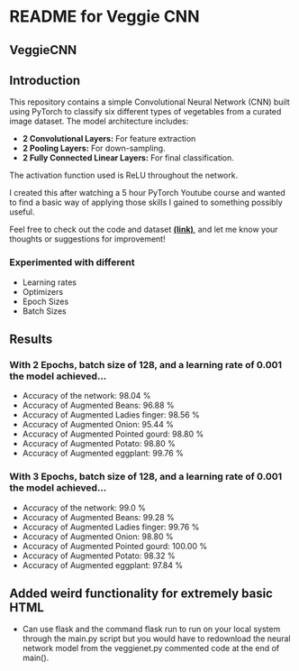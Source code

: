 # **README for Veggie CNN**
## **VeggieCNN**
## Introduction
This repository contains a simple Convolutional Neural Network (CNN) built using PyTorch to classify six different types of vegetables from a curated image dataset. The model architecture includes:
+ **2 Convolutional Layers:** For feature extraction
+ **2 Pooling Layers:** For down-sampling.
+ **2 Fully Connected Linear Layers:** For final classification.
  
The activation function used is ReLU throughout the network.

I created this after watching a 5 hour PyTorch Youtube course and wanted to find a basic way of applying those skills I gained to something possibly useful. 

Feel free to check out the code and dataset **[(link)](https://www.kaggle.com/datasets/jocelyndumlao/a-dataset-for-vegetable-identification/data)**, and let me know your thoughts or suggestions for improvement!
### **Experimented with different**
+ Learning rates
+ Optimizers
+ Epoch Sizes
+ Batch Sizes
## Results
### With 2 Epochs, batch size of 128, and a learning rate of 0.001 the model achieved...
+ Accuracy of the network: 98.04 %
+ Accuracy of Augmented Beans: 96.88 %
+ Accuracy of Augmented Ladies finger: 98.56 %
+ Accuracy of Augmented Onion: 95.44 %
+ Accuracy of Augmented Pointed gourd: 98.80 %
+ Accuracy of Augmented Potato: 98.80 %
+ Accuracy of Augmented eggplant: 99.76 %
### With 3 Epochs, batch size of 128, and a learning rate of 0.001 the model achieved...
+ Accuracy of the network: 99.0 %
+ Accuracy of Augmented Beans: 99.28 %
+ Accuracy of Augmented Ladies finger: 99.76 %
+ Accuracy of Augmented Onion: 98.80 %
+ Accuracy of Augmented Pointed gourd: 100.00 %
+ Accuracy of Augmented Potato: 98.32 %
+ Accuracy of Augmented eggplant: 97.84 %

## Added weird functionality for extremely basic HTML
+ Can use flask and the command flask run to run on your local system through the main.py script but you would have to redownload the neural network model from the veggienet.py commented code at the end of main().
